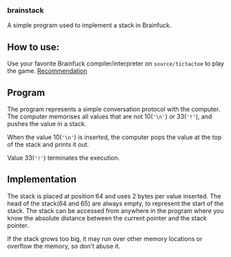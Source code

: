 ### brainstack
A simple program used to implement a stack in Brainfuck.

## How to use:

Use your favorite Brainfuck compiler/interpreter on `source/tictactoe` to play the game. [Recommendation](https://github.com/iarba/bfcompiler)

## Program

The program represents a simple conversation protocol with the computer. The computer memorises all values that are not 10(`'\n'`) or 33(`'!'`), and pushes the value in a stack.

When the value 10(`'\n'`) is inserted, the computer pops the value at the top of the stack and prints it out.

Value 33(`'!'`) terminates the execution.

## Implementation

The stack is placed at position 64 and uses 2 bytes per value inserted. The head of the stack(64 and 65) are always empty, to represent the start of the stack. The stack can be accessed from anywhere in the program where you know the absolute distance between the current pointer and the stack pointer.

If the stack grows too big, it may run over other memory locations or overflow the memory, so don't abuse it.

